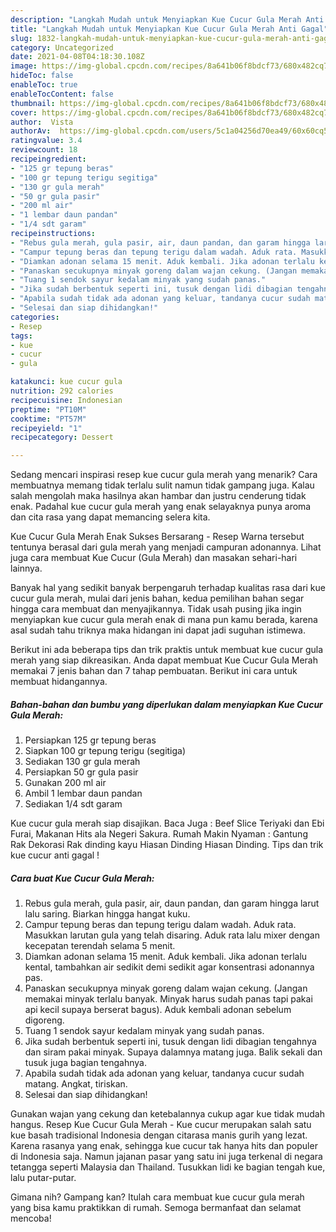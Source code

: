 ```yaml
---
description: "Langkah Mudah untuk Menyiapkan Kue Cucur Gula Merah Anti Gagal"
title: "Langkah Mudah untuk Menyiapkan Kue Cucur Gula Merah Anti Gagal"
slug: 1832-langkah-mudah-untuk-menyiapkan-kue-cucur-gula-merah-anti-gagal
category: Uncategorized
date: 2021-04-08T04:18:30.108Z
image: https://img-global.cpcdn.com/recipes/8a641b06f8bdcf73/680x482cq70/kue-cucur-gula-merah-foto-resep-utama.jpg
hideToc: false
enableToc: true
enableTocContent: false
thumbnail: https://img-global.cpcdn.com/recipes/8a641b06f8bdcf73/680x482cq70/kue-cucur-gula-merah-foto-resep-utama.jpg
cover: https://img-global.cpcdn.com/recipes/8a641b06f8bdcf73/680x482cq70/kue-cucur-gula-merah-foto-resep-utama.jpg
author:  Vista
authorAv:  https://img-global.cpcdn.com/users/5c1a04256d70ea49/60x60cq50/avatar.jpg
ratingvalue: 3.4
reviewcount: 18
recipeingredient:
- "125 gr tepung beras"
- "100 gr tepung terigu segitiga"
- "130 gr gula merah"
- "50 gr gula pasir"
- "200 ml air"
- "1 lembar daun pandan"
- "1/4 sdt garam"
recipeinstructions:
- "Rebus gula merah, gula pasir, air, daun pandan, dan garam hingga larut lalu saring. Biarkan hingga hangat kuku."
- "Campur tepung beras dan tepung terigu dalam wadah. Aduk rata. Masukkan larutan gula yang telah disaring. Aduk rata lalu mixer dengan kecepatan terendah selama 5 menit."
- "Diamkan adonan selama 15 menit. Aduk kembali. Jika adonan terlalu kental, tambahkan air sedikit demi sedikit agar konsentrasi adonannya pas."
- "Panaskan secukupnya minyak goreng dalam wajan cekung. (Jangan memakai minyak terlalu banyak. Minyak harus sudah panas tapi pakai api kecil supaya berserat bagus). Aduk kembali adonan sebelum digoreng."
- "Tuang 1 sendok sayur kedalam minyak yang sudah panas."
- "Jika sudah berbentuk seperti ini, tusuk dengan lidi dibagian tengahnya dan siram pakai minyak. Supaya dalamnya matang juga. Balik sekali dan tusuk juga bagian tengahnya."
- "Apabila sudah tidak ada adonan yang keluar, tandanya cucur sudah matang. Angkat, tiriskan."
- "Selesai dan siap dihidangkan!"
categories:
- Resep
tags:
- kue
- cucur
- gula

katakunci: kue cucur gula 
nutrition: 292 calories
recipecuisine: Indonesian
preptime: "PT10M"
cooktime: "PT57M"
recipeyield: "1"
recipecategory: Dessert

---
```



Sedang mencari inspirasi resep kue cucur gula merah yang menarik? Cara membuatnya memang tidak terlalu sulit namun tidak gampang juga. Kalau salah mengolah maka hasilnya akan hambar dan justru cenderung tidak enak. Padahal kue cucur gula merah yang enak selayaknya punya aroma dan cita rasa yang dapat memancing selera kita.


Kue Cucur Gula Merah Enak Sukses Bersarang - Resep Warna tersebut tentunya berasal dari gula merah yang menjadi campuran adonannya. Lihat juga cara membuat Kue Cucur (Gula Merah) dan masakan sehari-hari lainnya.

Banyak hal yang sedikit banyak berpengaruh terhadap kualitas rasa dari kue cucur gula merah, mulai dari jenis bahan, kedua pemilihan bahan segar hingga cara membuat dan menyajikannya. Tidak usah pusing jika ingin menyiapkan kue cucur gula merah enak di mana pun kamu berada, karena asal sudah tahu triknya maka hidangan ini dapat jadi suguhan istimewa.


Berikut ini ada beberapa tips dan trik praktis untuk membuat kue cucur gula merah yang siap dikreasikan. Anda dapat membuat Kue Cucur Gula Merah memakai 7 jenis bahan dan 7 tahap pembuatan. Berikut ini cara untuk membuat hidangannya.

<!--inarticleads1-->

##### Bahan-bahan dan bumbu yang diperlukan dalam menyiapkan Kue Cucur Gula Merah:

1. Persiapkan 125 gr tepung beras
1. Siapkan 100 gr tepung terigu (segitiga)
1. Sediakan 130 gr gula merah
1. Persiapkan 50 gr gula pasir
1. Gunakan 200 ml air
1. Ambil 1 lembar daun pandan
1. Sediakan 1/4 sdt garam


Kue cucur gula merah siap disajikan. Baca Juga : Beef Slice Teriyaki dan Ebi Furai, Makanan Hits ala Negeri Sakura. Rumah Makin Nyaman : Gantung Rak Dekorasi Rak dinding kayu Hiasan Dinding Hiasan Dinding. Tips dan trik kue cucur anti gagal ! 

<!--inarticleads2-->

##### Cara buat Kue Cucur Gula Merah:

1. Rebus gula merah, gula pasir, air, daun pandan, dan garam hingga larut lalu saring. Biarkan hingga hangat kuku.
1. Campur tepung beras dan tepung terigu dalam wadah. Aduk rata. Masukkan larutan gula yang telah disaring. Aduk rata lalu mixer dengan kecepatan terendah selama 5 menit.
1. Diamkan adonan selama 15 menit. Aduk kembali. Jika adonan terlalu kental, tambahkan air sedikit demi sedikit agar konsentrasi adonannya pas.
1. Panaskan secukupnya minyak goreng dalam wajan cekung. (Jangan memakai minyak terlalu banyak. Minyak harus sudah panas tapi pakai api kecil supaya berserat bagus). Aduk kembali adonan sebelum digoreng.
1. Tuang 1 sendok sayur kedalam minyak yang sudah panas.
1. Jika sudah berbentuk seperti ini, tusuk dengan lidi dibagian tengahnya dan siram pakai minyak. Supaya dalamnya matang juga. Balik sekali dan tusuk juga bagian tengahnya.
1. Apabila sudah tidak ada adonan yang keluar, tandanya cucur sudah matang. Angkat, tiriskan.
1. Selesai dan siap dihidangkan!

Gunakan wajan yang cekung dan ketebalannya cukup agar kue tidak mudah hangus. Resep Kue Cucur Gula Merah - Kue cucur merupakan salah satu kue basah tradisional Indonesia dengan citarasa manis gurih yang lezat. Karena rasanya yang enak, sehingga kue cucur tak hanya hits dan populer di Indonesia saja. Namun jajanan pasar yang satu ini juga terkenal di negara tetangga seperti Malaysia dan Thailand. Tusukkan lidi ke bagian tengah kue, lalu putar-putar. 

Gimana nih? Gampang kan? Itulah cara membuat kue cucur gula merah yang bisa kamu praktikkan di rumah. Semoga bermanfaat dan selamat mencoba!
